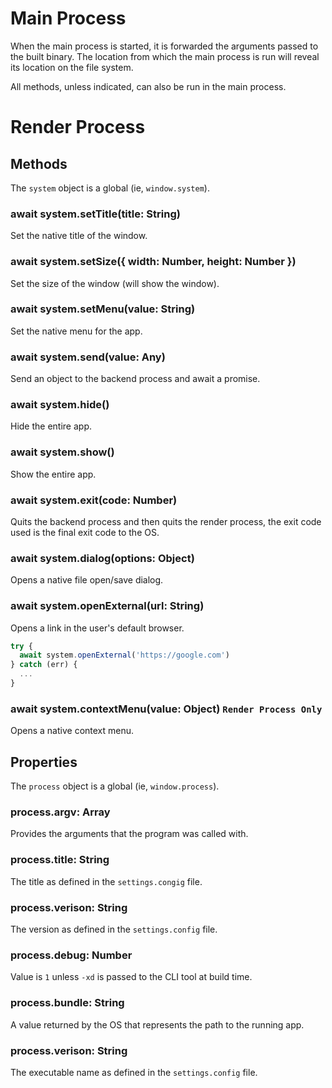 
# Main Process
When the main process is started, it is forwarded the arguments
passed to the built binary. The location from which the main
process is run will reveal its location on the file system.

All methods, unless indicated, can also be run in the main process.

# Render Process

## Methods
The `system` object is a global (ie, `window.system`).

### await system.setTitle(title: String)
Set the native title of the window.

### await system.setSize({ width: Number, height: Number })
Set the size of the window (will show the window).

### await system.setMenu(value: String)
Set the native menu for the app.

### await system.send(value: Any)
Send an object to the backend process and await a promise.

### await system.hide()
Hide the entire app.

### await system.show()
Show the entire app.

### await system.exit(code: Number)
Quits the backend process and then quits the render process,
the exit code used is the final exit code to the OS.

### await system.dialog(options: Object)
Opens a native file open/save dialog.

### await system.openExternal(url: String)
Opens a link in the user's default browser.

```js
try {
  await system.openExternal('https://google.com')
} catch (err) {
  ...
}
```

### await system.contextMenu(value: Object) `Render Process Only`
Opens a native context menu.

## Properties
The `process` object is a global (ie, `window.process`).

### process.argv: Array<String>
Provides the arguments that the program was called with.

### process.title: String
The title as defined in the `settings.congig` file.

### process.verison: String
The version as defined in the `settings.config` file.

### process.debug: Number
Value is `1` unless `-xd` is passed to the CLI tool at build time.

### process.bundle: String
A value returned by the OS that represents the path to the running app.

### process.verison: String
The executable name as defined in the `settings.config` file.
